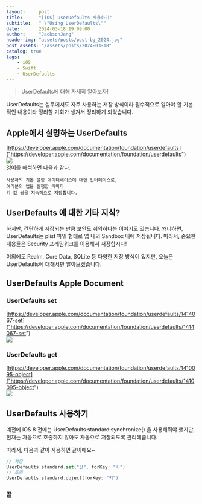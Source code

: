 ```yaml
---
layout:     post
title:      "[iOS] UserDefaults 사용하기"
subtitle:   " \"Using UserDefaults\""
date:       2024-03-18 19:09:00
author:     "JacksonJang"
header-img: "assets/posts/post-bg_2024.jpg"
post_assets: "/assets/posts/2024-03-18"
catalog: true
tags:
    - iOS
    - Swift
    - UserDefaults
---
```


> UserDefaults에 대해 자세히 알아보자!

UserDefaults는 실무에서도 자주 사용하는 저장 방식이라 필수적으로 알아야 할 기본적인 내용이라 정리할 기회가 생겨서 정리하게 되었습니다.

## Apple에서 설명하는 UserDefaults
[https://developer.apple.com/documentation/foundation/userdefaults]("https://developer.apple.com/documentation/foundation/userdefaults")
<br />
<img src="{{ page.post_assets }}/UserDefaults.png">
<br />
영어를 해석하면 다음과 같다.
```
사용자의 기본 설정 데이터베이스에 대한 인터페이스로,
여러분의 앱을 실행할 때마다
키-값 쌍을 지속적으로 저장합니다.
```

## UserDefaults 에 대한 기타 지식?
하지만, 간단하게 저장되는 만큼 보안도 취약하다는 이야기도 있습니다. 왜냐하면, UserDefaults는 plist 파일 형태로 앱 내의 Sandbox 내에 저장됩니다. 따라서, 중요한 내용들은 Security 프레임워크를 이용해서 저장합시다!

이외에도 Realm, Core Data, SQLite 등 다양한 저장 방식이 있지만, 오늘은 UserDefaults에 대해서만 알아보겠습니다.

## UserDefaults Apple Document

### UserDefaults set
[https://developer.apple.com/documentation/foundation/userdefaults/1414067-set]("https://developer.apple.com/documentation/foundation/userdefaults/1414067-set")
<br />
<img src="{{ page.post_assets }}/UserDefaults-set.png">

### UserDefaults get
[https://developer.apple.com/documentation/foundation/userdefaults/1410095-object]("https://developer.apple.com/documentation/foundation/userdefaults/1410095-object")
<br />
<img src="{{ page.post_assets }}/UserDefaults-get.png">

## UserDefaults 사용하기

예전에 iOS 8 전에는 ~~UserDefaults.standard.synchronize()~~ 을 사용해줘야 했지만, 현재는 자동으로 호출하지 않아도 자동으로 저장되도록 관리해줍니다.

따라서, 다음과 같이 사용하면 끝이에요~
```swift
// 저장
UserDefaults.standard.set("값", forKey: "키")
// 조회
UserDefaults.standard.object(forKey: "키")
```

### 끝